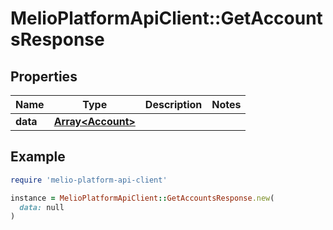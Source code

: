 # MelioPlatformApiClient::GetAccountsResponse

## Properties

| Name | Type | Description | Notes |
| ---- | ---- | ----------- | ----- |
| **data** | [**Array&lt;Account&gt;**](Account.md) |  |  |

## Example

```ruby
require 'melio-platform-api-client'

instance = MelioPlatformApiClient::GetAccountsResponse.new(
  data: null
)
```

